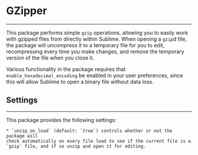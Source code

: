 # GZipper
---------

This package performs simple `gzip` operations, allowing you to easily work
with gzipped files from directly within Sublime. When opening a `gzip`d file,
the package will uncompress it to a temporary file for you to edit,
recompressing every time you make changes, and remove the temporary version of
the file when you close it.

Various functionality in the package requires that `enable_hexadecimal_encoding`
be enabled in your user preferences, since this will allow Sublime to open a
binary file without data loss.


## Settings
-----------

This package provides the following settings:

    * `unzip_on_load` (default: `true`) controls whether or not the package will
    check automatically on every file load to see if the current file is a
    `gzip` file, and if so unzip and open it for editing.

